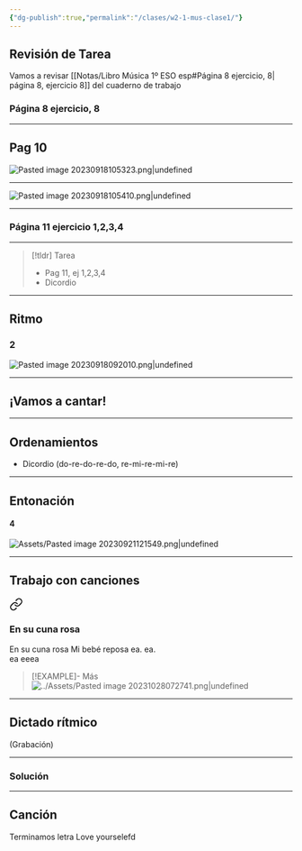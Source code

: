 ```yaml
---
{"dg-publish":true,"permalink":"/clases/w2-1-mus-clase1/"}
---
```


## Revisión de Tarea

Vamos a revisar [[Notas/Libro Música 1º ESO esp#Página 8 ejercicio, 8\| página 8, ejercicio 8]] del cuaderno de trabajo


<div class="transclusion internal-embed is-loaded"><div class="markdown-embed">



### Página 8 ejercicio, 8


</div></div>


---


<div class="transclusion internal-embed is-loaded"><div class="markdown-embed">



## Pag 10 

![Pasted image 20230918105323.png|undefined](/img/user/Assets/Pasted%20image%2020230918105323.png)

---

![Pasted image 20230918105410.png|undefined](/img/user/Assets/Pasted%20image%2020230918105410.png)


</div></div>


---


<div class="transclusion internal-embed is-loaded"><div class="markdown-embed">



### Página 11 ejercicio 1,2,3,4


</div></div>


---

> [!tldr] Tarea
> - Pag 11, ej 1,2,3,4
> - Dicordio

---
## Ritmo


<div class="transclusion internal-embed is-loaded"><div class="markdown-embed">



### 2 
![Pasted image 20230918092010.png|undefined](/img/user/Assets/Pasted%20image%2020230918092010.png)


</div></div>


---
## ¡Vamos a cantar!

---
## Ordenamientos

- Dicordio (do-re-do-re-do, re-mi-re-mi-re)

---
## Entonación


<div class="transclusion internal-embed is-loaded"><div class="markdown-embed">



#### 4
![Assets/Pasted image 20230921121549.png|undefined](/img/user/Assets/Pasted%20image%2020230921121549.png)


</div></div>


---
## Trabajo con canciones


<div class="transclusion internal-embed is-loaded"><a class="markdown-embed-link" href="/recursos/canciones-didacticas/#en-su-cuna-rosa" aria-label="Open link"><svg xmlns="http://www.w3.org/2000/svg" width="24" height="24" viewBox="0 0 24 24" fill="none" stroke="currentColor" stroke-width="2" stroke-linecap="round" stroke-linejoin="round" class="svg-icon lucide-link"><path d="M10 13a5 5 0 0 0 7.54.54l3-3a5 5 0 0 0-7.07-7.07l-1.72 1.71"></path><path d="M14 11a5 5 0 0 0-7.54-.54l-3 3a5 5 0 0 0 7.07 7.07l1.71-1.71"></path></svg></a><div class="markdown-embed">



### En su cuna rosa

En su cuna rosa
Mi bebé reposa
ea.  ea.  
ea eeea

>[!EXAMPLE]- Más
>![../Assets/Pasted image 20231028072741.png|undefined](/img/user/Assets/Pasted%20image%2020231028072741.png)


</div></div>


---


## Dictado rítmico

(Grabación)

---
### Solución

---

## Canción

Terminamos letra Love yourselefd
